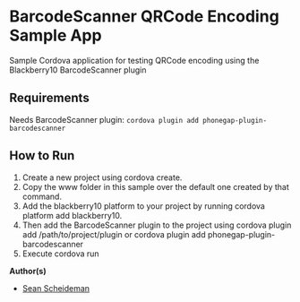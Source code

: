 # BarcodeScanner QRCode Encoding Sample App

Sample Cordova application for testing QRCode encoding using the Blackberry10 BarcodeScanner plugin 

## Requirements 

Needs BarcodeScanner plugin:
```cordova plugin add phonegap-plugin-barcodescanner```

## How to Run

1. Create a new project using cordova create.
2. Copy the www folder in this sample over the default one created by that command.
3. Add the blackberry10 platform to your project by running cordova platform add blackberry10.
4. Then add the BarcodeScanner plugin to the project using cordova plugin add /path/to/project/plugin or 
   cordova plugin add phonegap-plugin-barcodescanner
5. Execute cordova run

**Author(s)**

* [Sean Scheideman](https://github.com/scheidemanS)  